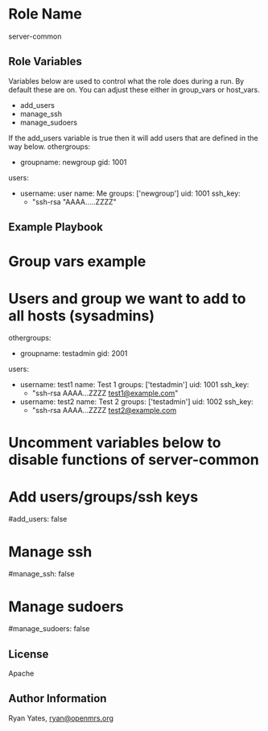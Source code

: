 Role Name
========

server-common

Role Variables
--------------

Variables below are used to control what the role does during a run.  By default these are on.  You can adjust these either in group_vars or host_vars.
- add_users
- manage_ssh
- manage_sudoers

If the add_users variable is true then it will add users that are defined in the way below.
othergroups:
 - groupname: newgroup
   gid: 1001

users:
 - username: user
   name: Me
   groups: ['newgroup']
   uid: 1001
   ssh_key:
     - "ssh-rsa "AAAA.....ZZZZ"

Example Playbook
-------------------------



# Group vars example
# Users and group we want to add to all hosts (sysadmins)
othergroups:
 - groupname: testadmin
   gid: 2001

users:
 - username: test1
   name: Test 1
   groups: ['testadmin']
   uid: 1001
   ssh_key:
     - "ssh-rsa AAAA...ZZZZ test1@example.com"
 - username: test2
   name: Test 2
   groups: ['testadmin']
   uid: 1002
   ssh_key:
    - "ssh-rsa AAAA...ZZZZ test2@example.com

# Uncomment variables below to disable functions of server-common
# Add users/groups/ssh keys
#add_users: false
#
# Manage ssh
#manage_ssh: false
#
# Manage sudoers
#manage_sudoers: false

License
-------

Apache

Author Information
------------------

Ryan Yates, ryan@openmrs.org
